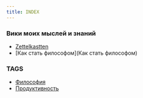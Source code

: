 ```yaml
---
title: INDEX
---
```


### Вики моих мыслей и знаний

* [Zettelkastten](Zettelkasten)
* [Как стать философом](Как стать философом)
### TAGS

* [Философия](Философия)
* [Продуктивность](Продуктивность)

